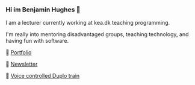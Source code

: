 ### Hi im Benjamin Hughes 👋

I am a lecturer currently working at kea.dk teaching programming. 

I'm really into mentoring disadvantaged groups, teaching technology, and having fun with software. 

🎉 [Portfolio](https://benna100.github.io/portfolio/)

📰 [Newsletter](https://tinyletter.com/benjamin_dals_hughes)

🚂 [Voice controlled Duplo train ](https://www.youtube.com/watch?v=t65X-cs55qM)
